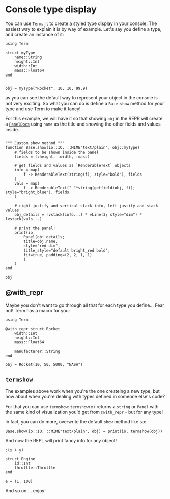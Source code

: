 # Console type display

You can use `Term.jl` to create a styled type display in your console. 
The easiest way to explain it is by way of example.
Let's say you define a type, and create an instance of it:


```@example repr
using Term

struct myType
    name::String
    height::Int
    width::Int
    mass::Float64
end


obj = myType("Rocket", 10, 10, 99.9)
```

as you can see the default way to represent your object in the console is not very exciting. So what you can do is define a `Base.show` method for your type and use Term to make it fancy! 


For this example, we will have it so that showing `obj` in the REPR will create a  [`PanelDocs`](@ref) using `name` as the title and showing the other fields and values inside. 
```@example repr

""" Custom show method """
function Base.show(io::IO, ::MIME"text/plain", obj::myType)
    # fields to be shown inside the panel
    fields = (:height, :width, :mass)

    # get fields and values as `RenderableText` objects
    info = map(
        f -> RenderableText(string(f); style="bold"), fields
    )
    vals = map(
        f -> RenderableText(" "*string(getfield(obj, f)); style="bright_blue"), fields
    )

    # right justify and vertical stack info, left justify and stack values
    obj_details = rvstack(info...) * vLine(3; style="dim") * lvstack(vals...)

    # print the panel!
    print(io, 
        Panel(obj_details; 
        title=obj.name,
        style="red dim",
        title_style="default bright_red bold",
        fit=true, padding=(2, 2, 1, 1)
        )
    )
end

obj
```


## @with_repr

Maybe you don't want to go through all that for each type you define...
Fear not! Term has a macro for you:

```@example
using Term

@with_repr struct Rocket
    width::Int
    height::Int
    mass::Float64
    
    manufacturer::String
end

obj = Rocket(10, 50, 5000, "NASA")
```


## `termshow`
The examples above work when you're the one createing a new type, but how about when you're dealing with types defined in someone else's code?

For that you can use `termshow`: `termshow(x)` returns a `string` or `Panel` with the same kind of visualization you'd get from `@with_repr` - but for any type!

In fact, you can do more, overwrite the default `show` method like so:
```@example repr
Base.show(io::IO, ::MIME"text/plain", obj) = print(io, termshow(obj))
```

And now the REPL will print fancy info for any object!
```@example repr
:(x + y)
```

```@example repr
struct Engine
    id::Int
    throttle::Throttle
end

e = (1, 100)
```

And so on.... enjoy!